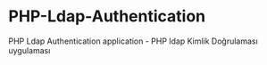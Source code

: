 # PHP-Ldap-Authentication
PHP Ldap Authentication application - PHP ldap Kimlik Doğrulaması uygulaması
